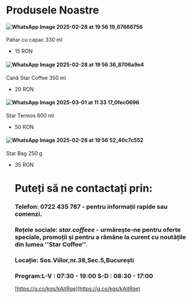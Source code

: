 # Produsele Noastre

#### ![WhatsApp Image 2025-02-28 at 19 56 19_67666756](https://github.com/user-attachments/assets/09efa2f9-e653-40bc-85a4-e49784681b39)
Pahar cu capac 330 ml
  - 15 RON

#### ![WhatsApp Image 2025-02-28 at 19 56 36_8706a9e4](https://github.com/user-attachments/assets/d0049dea-692c-45ce-b951-c677756a0e95)
Cană Star Coffee 350 ml
  - 20 RON

#### ![WhatsApp Image 2025-03-01 at 11 33 17_0fec0696](https://github.com/user-attachments/assets/48fe2e56-3709-448c-a340-03890a2443f1)
Star Termos 600 ml
  - 50 RON

#### ![WhatsApp Image 2025-02-28 at 19 56 52_40c7c552](https://github.com/user-attachments/assets/a13f3fd0-043e-4d85-8dc2-6e11b5dc8caf)
Star Bag 250 g
  - 35 RON


    # Puteți să ne contactați prin:
    ### Telefon: 0722 435 787 - pentru informații rapide sau comenzi.
    ### Rețele sociale: _star.coffeee_ - urmărește-ne pentru oferte speciale, promoții și pentru a rămâne la curent cu noutățile din lumea ''Star Coffee''.
    ### Locație: Sos.Viilor,nr.38,Sec.5,București
    ### Program:L-V :  07:30 - 19:00      S-D : 08:30 - 17:00
    [https://g.co/kgs/kAitRqe](https://g.co/kgs/kAitRqe)




